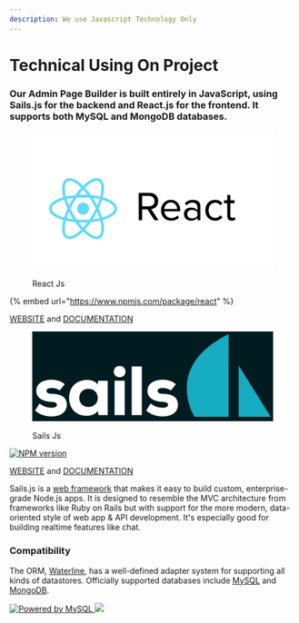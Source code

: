 ```yaml
---
description: We use Javascript Technology Only
---
```


# Technical Using On Project

### Our Admin Page Builder is built entirely in JavaScript, using Sails.js for the backend and React.js for the frontend. It supports both MySQL and MongoDB databases.

<figure><img src="../.gitbook/assets/image (9).png" alt=""><figcaption><p>React Js</p></figcaption></figure>

{% embed url="https://www.npmjs.com/package/react" %}

[WEBSITE](https://legacy.reactjs.org/) and [DOCUMENTATION](https://legacy.reactjs.org/docs/getting-started.html)

<figure><img src="../.gitbook/assets/image (12).png" alt=""><figcaption><p>Sails Js</p></figcaption></figure>

[![NPM version](https://camo.githubusercontent.com/f8b34b3959453aead7eccee52c6465db7acdc3d4e309eaa360bffde9a33dedcf/68747470733a2f2f62616467652e667572792e696f2f6a732f7361696c732e737667)](http://badge.fury.io/js/sails)

&#x20;[WEBSITE](https://sailsjs.com/) and [DOCUMENTATION](https://sailsjs.com/documentation/reference)

Sails.js is a [web framework](http://sailsjs.com/whats-that) that makes it easy to build custom, enterprise-grade Node.js apps. It is designed to resemble the MVC architecture from frameworks like Ruby on Rails but with support for the more modern, data-oriented style of web app & API development. It's especially good for building realtime features like chat.

### Compatibility

The ORM, [Waterline](https://github.com/balderdashy/waterline), has a well-defined adapter system for supporting all kinds of datastores. Officially supported databases include [MySQL](https://npmjs.com/package/sails-mysql) and [MongoDB](https://npmjs.com/package/sails-mongo).

[![Powered by MySQL](https://camo.githubusercontent.com/3dead262a6aa5ffcecccd8df290892839eb36d8436a509139b451eea5e17efce/687474703a2f2f7777772e6d7973716c2e636f6d2f636f6d6d6f6e2f6c6f676f732f706f77657265642d62792d6d7973716c2d3132357836342e706e67) ](http://www.mysql.com/)    [![](https://camo.githubusercontent.com/15369bcb07d432093f300a85f3fff61e9a3ca2fd3ade5e7bf7d42a8a0dcc877b/687474703a2f2f692e696d6775722e636f6d2f6243326a31337a2e706e67)](http://www.mongodb.org/)      &#x20;
